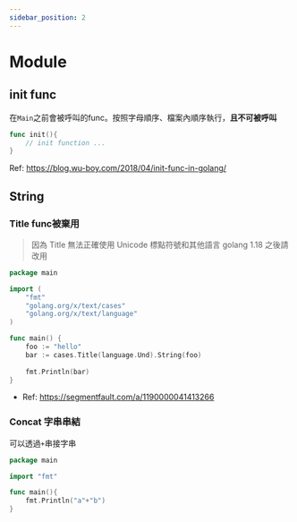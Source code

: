 ```yaml
---
sidebar_position: 2
---
```

# Module
## init func
在`Main`之前會被呼叫的func。按照字母順序、檔案內順序執行，**且不可被呼叫**
```go
func init(){
    // init function ...
}
```

Ref: https://blog.wu-boy.com/2018/04/init-func-in-golang/


## String
### Title func被棄用
> 因為 Title 無法正確使用 Unicode 標點符號和其他語言
golang 1.18 之後請改用

```go
package main 

import (
	"fmt"
	"golang.org/x/text/cases"
	"golang.org/x/text/language"
)

func main() {
    foo := "hello"
	bar := cases.Title(language.Und).String(foo)
	
	fmt.Println(bar)
}
```
- Ref: https://segmentfault.com/a/1190000041413266

### Concat 字串串結
可以透過`+`串接字串
```go
package main

import "fmt"

func main(){
    fmt.Println("a"+"b")
}
```
